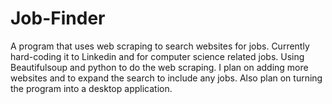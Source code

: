 # Job-Finder
A program that uses web scraping to search websites for jobs. Currently hard-coding it to Linkedin and for computer science related jobs. Using Beautifulsoup and python to do the web scraping. I plan on adding more websites and to expand the search to include any jobs. Also plan on turning the program into a desktop application.
